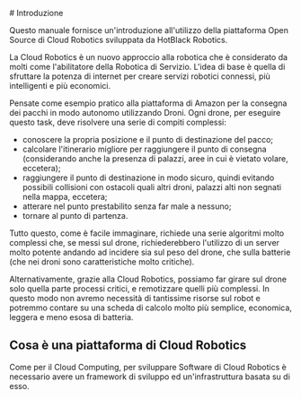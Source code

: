 # Introduzione

Questo manuale fornisce un'introduzione all'utilizzo della piattaforma
Open Source di Cloud Robotics sviluppata da HotBlack Robotics.

La Cloud Robotics è un nuovo approccio alla robotica che è considerato da molti
come l'abilitatore della Robotica di Servizio. L'idea di base è quella di sfruttare
la potenza di internet per creare servizi robotici connessi, più intelligenti e più economici.

Pensate come esempio pratico alla piattaforma di Amazon per la consegna dei pacchi in modo autonomo utilizzando Droni. Ogni drone, per eseguire questo task, deve risolvere una serie di compiti complessi:

 -  conoscere la propria posizione e il punto di destinazione del pacco;
 - calcolare l'itinerario migliore per raggiungere il punto di consegna (considerando anche la presenza di palazzi, aree in cui è vietato volare, eccetera);
 - raggiungere il punto di destinazione in modo sicuro, quindi evitando possibili collisioni con ostacoli quali altri droni, palazzi alti non segnati nella mappa, eccetera;
 - atterare nel punto prestabilito senza far male a nessuno;
 - tornare al punto di partenza.

Tutto questo, come è facile immaginare, richiede una serie algoritmi molto complessi che, se messi sul drone, richiederebbero l'utilizzo di un server molto potente andando ad incidere sia sul peso del drone, che sulla batterie (che nei droni sono caratteristiche molto critiche).

Alternativamente, grazie alla Cloud Robotics, possiamo far girare sul drone solo quella parte processi critici, e remotizzare quelli più complessi. In questo modo
non avremo necessità di tantissime risorse sul robot e potremmo contare su una scheda di calcolo molto più semplice, economica, leggera e meno esosa di batteria.

## Cosa è una piattaforma di Cloud Robotics
Come per il Cloud Computing, per sviluppare Software di Cloud Robotics è necessario avere un framework di sviluppo ed un'infrastruttura basata su di esso.
